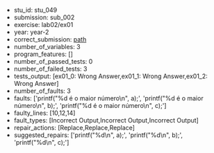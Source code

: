 - stu_id: stu_049	       
- submission: sub_002
- exercise: lab02/ex01
- year: year-2
- correct_submission: [path](https://github.com/pmorvalho/C-Pack-IPAs/blob/main/correct_submissions/year-2/lab02/ex01/ex01-stu_049-sub_003)
- number_of_variables: 3
- program_features: [] 
- number_of_passed_tests: 0
- number_of_failed_tests: 3
- tests_output: [ex01_0: Wrong Answer,ex01_1: Wrong Answer,ex01_2: Wrong Answer]
- number_of_faults: 3
- faults: ['printf("%d é o maior número\n", a);', 'printf("%d é o maior número\n", b);', 'printf("%d é o maior número\n", c);']
- faulty_lines: [10,12,14]
- fault_types: [Incorrect Output,Incorrect Output,Incorrect Output]
- repair_actions: [Replace,Replace,Replace] 
- suggested_repairs: ['printf("%d\n", a);', 'printf("%d\n", b);', 'printf("%d\n", c);']
